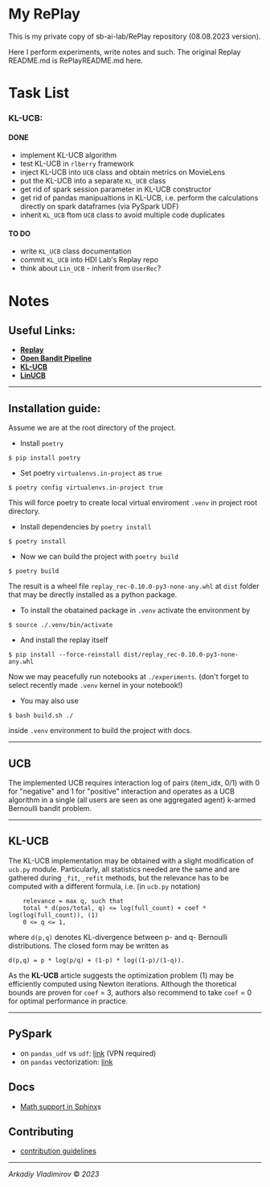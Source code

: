 # My RePlay

This is my private copy of sb-ai-lab/RePlay repository (08.08.2023 version). 

Here I perform experiments, write notes and such. The original Replay README.md 
is RePlayREADME.md here.

# Task List
### KL-UCB:
#### DONE
- implement KL-UCB algorithm
- test KL-UCB in `rlberry` framework
- inject KL-UCB into `UCB` class and obtain metrics on MovieLens
- put the KL-UCB into a separate `KL_UCB` class
- get rid of spark session parameter in KL-UCB constructor
- get rid of pandas manipualtions in KL-UCB, i.e. perform the calculations directly on spark dataframes (via PySpark UDF)
- inherit `KL_UCB` ftom `UCB` class to avoid multiple code duplicates
#### TO DO
- write `KL_UCB` class documentation 
- commit `KL_UCB` into HDI Lab's Replay repo
- think about `Lin_UCB` - inherit from `UserRec`?



# Notes

## Useful Links:
- [**Replay**](https://github.com/sb-ai-lab/RePlay)
- [**Open Bandit Pipeline**](https://github.com/st-tech/zr-obp?ysclid=li50kcw2ru470022012)
- [**KL-UCB**](https://arxiv.org/pdf/1102.2490.pdf)
- [**LinUCB**](https://arxiv.org/pdf/1003.0146.pdf)
________________________________________________________________________________

## Installation guide:

Assume we are at the root directory of the project.
- Install `poetry`
```
$ pip install poetry
```
- Set poetry `virtualenvs.in-project` as `true`
```
$ poetry config virtualenvs.in-project true
```
This will force poetry to 
create local virtual enviroment `.venv` in project root directory.

- Install dependencies by `poetry install`
```
$ poetry install
```
- Now we can build the project with `poetry build`
```
$ poetry build
```
The result is a wheel file `replay_rec-0.10.0-py3-none-any.whl` 
at `dist` folder that may be directly installed as a python package.
- To install the obatained package in `.venv` activate the environment by 
```
$ source ./.venv/bin/activate
```
- And install the replay itself
```
$ pip install --force-reinstall dist/replay_rec-0.10.0-py3-none-any.whl
```
Now we may peacefully run notebooks at `./experiments`. (don't forget to select 
recently made `.venv` kernel in your notebook!)
- You may also use
```
$ bash build.sh ./
```
inside `.venv` environment to build the project with docs. 

________________________________________________________________________________

## UCB
The implemented UCB requires interaction log of pairs (item_idx, 0/1) with 0 
for "negative" and 1 for "positive" interaction and operates as a UCB algorithm 
in a single (all users are seen as one aggregated agent) k-armed Bernoulli 
bandit problem. 
________________________________________________________________________________

## KL-UCB
The KL-UCB implementation may be obtained with a slight modification of 
`ucb.py` module. Particularly, all statistics needed are the same and are 
gathered during `_fit`, `_refit` methods, but the relevance has to be computed 
with a different formula, i.e. (in `ucb.py` notation)
```
    relevance = max q, such that
    total * d(pos/total, q) <= log(full_count) + coef * log(log(full_count)), (1)
    0 <= q <= 1,
```
where `d(p,q)` denotes KL-divergence between p- and q- Bernoulli distributions. 
The closed form may be written as
```
d(p,q) = p * log(p/q) + (1-p) * log((1-p)/(1-q)).
```
As the **KL-UCB** article suggests the optimization problem (1) may be 
efficiently computed using Newton iterations. Although the thoretical bounds 
are proven for `coef` = 3, authors also recommend to take `coef` = 0 for 
optimal performance in practice.
________________________________________________________________________________

## PySpark
- on `pandas_udf` vs `udf`: [link](https://www.databricks.com/blog/2017/10/30/introducing-vectorized-udfs-for-pyspark.html) (VPN required)
- on `pandas` vectorization: [link](https://pythonspeed.com/articles/pandas-vectorization/)

## Docs
- [Math support in Sphinx](https://sphinx-experiment.readthedocs.io/en/latest/ext/math.html)s

## Contributing
- [contribution guidelines](https://github.com/sb-ai-lab/RePlay/blob/main/CONTRIBUTING.md)
________________________________________________________________________________
*Arkadiy Vladimirov* © *2023*